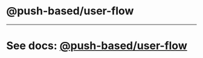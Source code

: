 # @push-based/user-flow

---
 
# See docs: [@push-based/user-flow](https://github.com/push-based/user-flow/blob/main/packages/cli/README.md)
